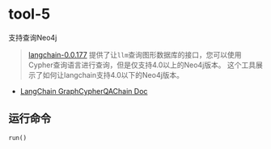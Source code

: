 # tool-5
支持查询Neo4j

>[langchain-0.0.177](https://github.com/hwchase17/langchain/releases/tag/v0.0.177) 
>提供了让`llm`查询图形数据库的接口，您可以使用Cypher查询语言进行查询，但是仅支持4.0以上的Neo4j版本。
>这个工具展示了如何让langchain支持4.0以下的Neo4j版本。

- [LangChain GraphCypherQAChain Doc](https://python.langchain.com/en/stable/modules/chains/examples/graph_cypher_qa.html)

## 运行命令
```shell
run()
```

